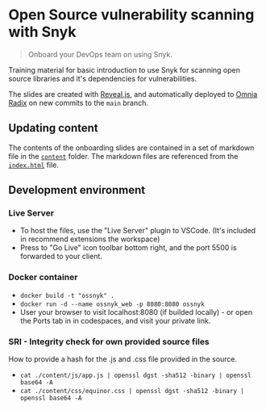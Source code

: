 # Open Source vulnerability scanning with Snyk

> Onboard your DevOps team on using Snyk.

Training material for basic introduction to use Snyk for scanning open source libraries and it's dependencies for vulnerabilities.

The slides are created with [Reveal.js](https://revealjs.com/), and automatically deployed to [Omnia Radix](https://snykonboarding.app.radix.equinor.com) on new commits to the `main` branch.

## Updating content

The contents of the onboarding slides are contained in a set of markdown file in the [`content`](content) folder. The markdown files are referenced from the [`index.html`](index.html) file.

## Development environment

### Live Server

- To host the files, use the "Live Server" plugin to VSCode. (It's included in recommend extensions the workspace)
- Press to "Go Live" icon toolbar bottom right, and the port 5500 is forwarded to your client.

### Docker container

- `docker build -t "ossnyk" .`
- `docker run -d --name ossnyk_web -p 8080:8080 ossnyk`
- User your browser to visit localhost:8080 (if builded locally) - or open the Ports tab in in codespaces, and visit your private link.

### SRI - Integrity check for own provided source files

How to provide a hash for the .js and .css file provided in the source.

- `cat ./content/js/app.js | openssl dgst -sha512 -binary | openssl base64 -A`
- `cat ./content/css/equinor.css | openssl dgst -sha512 -binary | openssl base64 -A`
